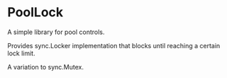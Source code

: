 PoolLock
========

A simple library for pool controls.

Provides sync.Locker implementation that blocks until reaching a certain lock limit.

A variation to sync.Mutex.
